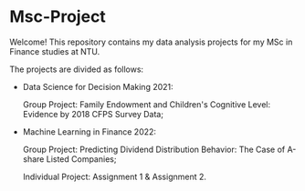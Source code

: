 # Msc-Project

Welcome! This repository contains my data analysis projects for my MSc in Finance studies at NTU.

The projects are divided as follows:
- Data Science for Decision Making 2021: 
  
  Group Project: Family Endowment and Children's Cognitive Level: Evidence by 2018 CFPS Survey Data;
  
- Machine Learning in Finance 2022: 
  
  Group Project: Predicting Dividend Distribution Behavior: The Case of A-share Listed Companies;
  
  Individual Project: Assignment 1 & Assignment 2.

